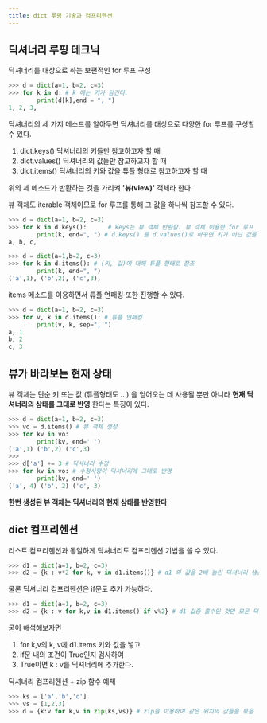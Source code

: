 ```yaml
---
title: dict 루핑 기술과 컴프리헨션
---
```


## 딕셔너리 루핑 테크닉

딕셔너리를 대상으로 하는 보편적인 for 루프 구성

```python
>>> d = dict(a=1, b=2, c=3)
>>> for k in d: # k 에는 키가 담긴다.
        print(d[k],end = ", ")
1, 2, 3,
```

딕셔너리의 세 가지 메소드를 알아두면 딕셔너리를 대상으로 다양한 for 루프를 구성할 수 있다.

1. dict.keys() 딕셔너리의 키들만 참고하고자 할 때
2. dict.values() 딕셔너리의 값들만 참고하고자 할 때
3. dict.items() 딕셔너리의 키와 값을 튜플 형태로 참고하고자 할 때

위의 세 메소드가 반환하는 것을 가리켜 **'뷰(view)'** 객체라 한다.

뷰 객체도 iterable 객체이므로 for 루프를 통해 그 값을 하나씩 참조할 수 있다.

```python
>>> d = dict(a=1, b=2, c=3)
>>> for k in d.keys():      # keys는 뷰 객체 반환함. 뷰 객체 이용한 for 루프
        print(k, end=", ") # d.keys() 를 d.values()로 바꾸면 키가 아닌 값을 참조한 뷰 객체를 반환하겠지요?
a, b, c,
```

```python
>>> d = dict(a=1,b=2, c=3)
>>> for k in d.items(): # (키, 값)에 대해 튜플 형태로 참조
        print(k, end=", ")
('a',1), ('b',2), ('c',3),
```

items 메소드를 이용하면서 튜플 언패킹 또한 진행할 수 있다.

```python
>>> d = dict(a=1, b=2, c=3)
>>> for v, k in d.items(): # 튜플 언패킹
        print(v, k, sep=", ")
a, 1
b, 2
c, 3
```

## 뷰가 바라보는 현재 상태

뷰 객체는 단순 키 또는 값 (튜플형태도 .. ) 을 얻어오는 데 사용될 뿐만 아니라 **현재 딕셔너리의 상태를 그대로 반영** 한다는 특징이 있다.

```python
>>> d = dict(a=1, b=2, c=3)
>>> vo = d.items() # 뷰 객체 생성
>>> for kv in vo:
        print(kv, end=' ')
('a',1) ('b',2) ('c',3)
>>>
>>> d['a'] += 3 # 딕셔너리 수정
>>> for kv in vo: # 수정사항이 딕셔너리에 그대로 반영
        print(kv, end=' ')
('a', 4) ('b', 2) ('c', 3)
```

**한번 생성된 뷰 객체는 딕셔너리의 현재 상태를 반영한다**

## dict 컴프리헨션

리스트 컴프리헨션과 동일하게 딕셔너리도 컴프리헨션 기법을 쓸 수 있다.

```python
>>> d1 = dict(a=1, b=2, c=3)
>>> d2 = {k : v*2 for k, v in d1.items()} # d1 의 값을 2배 늘린 딕셔너리 생성
```

물론 딕셔너리 컴프리헨션은 if문도 추가 가능하다.

```python
>>> d1 = dict(a=1, b=2, c=3)
>>> d2 = {k : v for k,v in d1.items() if v%2} # d1 값중 홀수인 것만 모은 딕셔너리를 생성
```

굳이 해석해보자면

1. for k,v의 k, v에 d1.items 키와 값을 넣고
2. if문 내의 조건이 True인지 검사하여
3. True이면 k : v를 딕셔너리에 추가한다.

딕셔너리 컴프리헨션 + zip 함수 예제

```python
>>> ks = ['a','b','c']
>>> vs = [1,2,3]
>>> d = {k:v for k,v in zip(ks,vs)} # zip을 이용하여 같은 위치의 값들을 묶음
```
